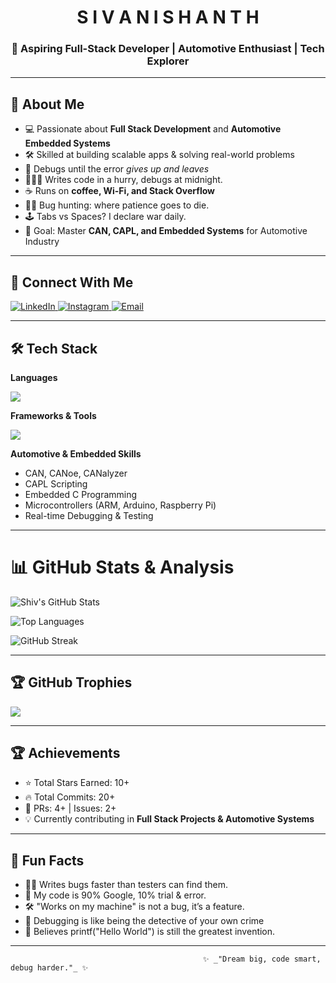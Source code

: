 <h1 align="center">S I V A N I S H A N T H </h1>
<h3 align="center">🚀 Aspiring Full-Stack Developer | Automotive Enthusiast | Tech Explorer</h3>

---

## 🌟 About Me
- 💻 Passionate about **Full Stack Development** and **Automotive Embedded Systems**  
- 🛠️ Skilled at building scalable apps & solving real-world problems  
- 🔎 Debugs until the error *gives up and leaves*
- 👨🏻‍💻 Writes code in a hurry, debugs at midnight.
- ☕ Runs on **coffee, Wi-Fi, and Stack Overflow**
- 🕵️‍♂️ Bug hunting: where patience goes to die.
- 🕹️ Tabs vs Spaces? I declare war daily.
- 🎯 Goal: Master **CAN, CAPL, and Embedded Systems** for Automotive Industry  

---

## 🔗 Connect With Me
<p align="left">
  <a href="https://www.linkedin.com/in/sivanishanth-c/" target="_blank">
    <img src="https://img.shields.io/badge/LinkedIn-%230077B5.svg?logo=linkedin&logoColor=white" alt="LinkedIn" />
  </a>
  <a href="https://www.instagram.com/_.itz_shiv__" target="_blank">
    <img src="https://img.shields.io/badge/Instagram-%23E4405F.svg?logo=Instagram&logoColor=white" alt="Instagram" />
  </a>
  <a href="mailto:shivachandra2702@gmail.com">
    <img src="https://img.shields.io/badge/Email-%23D14836.svg?logo=gmail&logoColor=white" alt="Email" />
  </a>
</p>


---


## 🛠️ Tech Stack

**Languages**
<p>
<img src="https://skillicons.dev/icons?i=java,python,ts,html,css,js,c,cpp,mysql,mongodb,sqlite" />
</p>

**Frameworks & Tools**
<p>
<img src="https://skillicons.dev/icons?i=react,next,nodejs,tailwind,git,github,vscode,eclipse,arduino,raspberrypi,discord" />
</p>

**Automotive & Embedded Skills**
- CAN, CANoe, CANalyzer  
- CAPL Scripting  
- Embedded C Programming  
- Microcontrollers (ARM, Arduino, Raspberry Pi)  
- Real-time Debugging & Testing  

---
# 📊 GitHub Stats & Analysis

![Shiv's GitHub Stats](https://github-readme-stats.vercel.app/api?username=Sivanishanth2&show_icons=true&theme=radical&count_private=true)

![Top Languages](https://github-readme-stats.vercel.app/api/top-langs/?username=Sivanishanth2&layout=compact&theme=radical)

![GitHub Streak](https://github-readme-streak-stats.herokuapp.com/?user=Sivanishanth2&theme=radical)

---
## 🏆 GitHub Trophies
![](https://github-profile-trophy.vercel.app/?username=Sivanishanth2&theme=radical&no-frame=false&no-bg=true&margin-w=4)

---

## 🏆 Achievements
- ⭐ Total Stars Earned: 10+  
- 🔥 Total Commits: 20+  
- 📂 PRs: 4+ | Issues: 2+  
- 💡 Currently contributing in **Full Stack Projects & Automotive Systems**  

---

## 🚀 Fun Facts
- 🧑‍💻 Writes bugs faster than testers can find them. 
- 🥷 My code is 90% Google, 10% trial & error.
- 🛠️ "Works on my machine" is not a bug, it’s a feature.
- 🐛 Debugging is like being the detective of your own crime
- 🐧 Believes printf("Hello World") is still the greatest invention.  

---


                                               ✨ _"Dream big, code smart, debug harder."_ ✨
